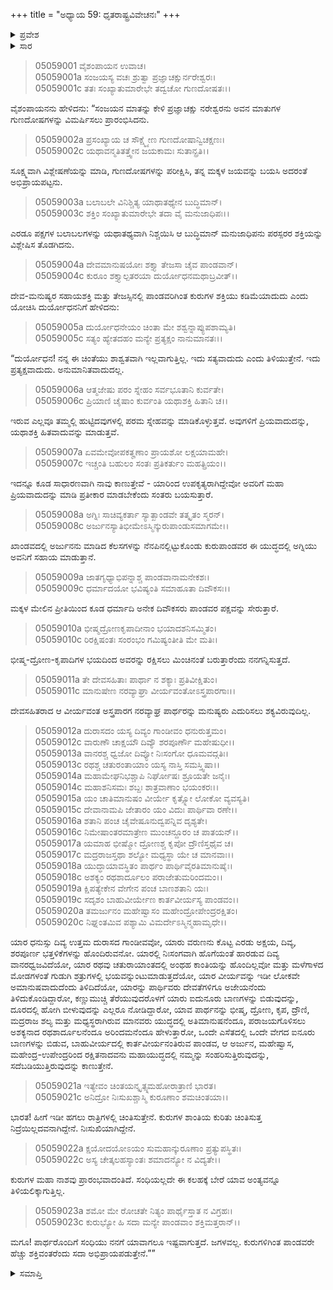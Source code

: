 +++
title = "ಅಧ್ಯಾಯ 59: ಧೃತರಾಷ್ಟ್ರವಿವೇಚನಃ"
+++

<details><summary>ಪ್ರವೇಶ</summary>


।।   ಓಂ ಓಂ ನಮೋ ನಾರಾಯಣಾಯ।।   ಶ್ರೀ ವೇದವ್ಯಾಸಾಯ ನಮಃ ।।

ಶ್ರೀ ಕೃಷ್ಣದ್ವೈಪಾಯನ ವೇದವ್ಯಾಸ ವಿರಚಿತ  

**ಶ್ರೀ ಮಹಾಭಾರತ**

**ಉದ್ಯೋಗ ಪರ್ವ**

**ಯಾನಸಂಧಿ ಪರ್ವ**

**ಅಧ್ಯಾಯ 59**

</details>


<details><summary>ಸಾರ</summary>

ಧೃತರಾಷ್ಟ್ರನು ಪರಸ್ಪರರ ಶಕ್ತಿಯನ್ನು ವಿಶ್ಲೇಷಿಸಿ ದೇವ-ಮನುಷ್ಯರ ಸಹಾಯಶಕ್ತಿ ಮತ್ತು ತೇಜಸ್ಸಿನಲ್ಲಿ ಪಾಂಡವರಿಗಿಂತ ಕುರುಗಳ ಶಕ್ತಿಯು ಕಡಿಮೆಯಾದುದು ಎಂದು ಯೋಚಿಸಿ ದುರ್ಯೋಧನನಿಗೆ ಕುರುಗಳಿಗಿಂತ “ಪಾಂಡವರೇ ಹೆಚ್ಚು ಶಕ್ತಿವಂತರೆಂದು ಸದಾ ಅಭಿಪ್ರಾಯಪಡುತ್ತೇನೆ” ಮತ್ತು ಅದಕ್ಕಾಗಿ ಅವರೊಂದಿಗೆ ಸಂಧಿಯನ್ನು ಮಾಡಿಕೊಳ್ಳಬೇಕು ಎನ್ನುವುದು (1-23).

</details>


> 05059001 ವೈಶಂಪಾಯನ ಉವಾಚ।  
05059001a ಸಂಜಯಸ್ಯ ವಚಃ ಶ್ರುತ್ವಾ ಪ್ರಜ್ಞಾಚಕ್ಷುರ್ನರೇಶ್ವರಃ।   
05059001c ತತಃ ಸಂಖ್ಯಾತುಮಾರೇಭೇ ತದ್ವಚೋ ಗುಣದೋಷತಃ।।

ವೈಶಂಪಾಯನನು ಹೇಳಿದನು: “ಸಂಜಯನ ಮಾತನ್ನು ಕೇಳಿ ಪ್ರಜ್ಞಾಚಕ್ಷು ನರೇಶ್ವರನು ಅವನ ಮಾತುಗಳ ಗುಣದೋಷಗಳನ್ನು ವಿಮರ್ಷಿಸಲು ಪ್ರಾರಂಭಿಸಿದನು.

> 05059002a ಪ್ರಸಂಖ್ಯಾಯ ಚ ಸೌಕ್ಷ್ಮ್ಯೇಣ ಗುಣದೋಷಾನ್ವಿಚಕ್ಷಣಃ।  
05059002c ಯಥಾವನ್ಮತಿತತ್ತ್ವೇನ ಜಯಕಾಮಃ ಸುತಾನ್ಪ್ರತಿ।।

ಸೂಕ್ಷ್ಮವಾಗಿ ವಿಶ್ಲೇಷಣೆಯನ್ನು ಮಾಡಿ, ಗುಣದೋಷಗಳನ್ನು ಪರೀಕ್ಷಿಸಿ, ತನ್ನ ಮಕ್ಕಳ ಜಯವನ್ನು ಬಯಸಿ ಅದರಂತೆ ಅಭಿಪ್ರಾಯಪಟ್ಟನು.

> 05059003a ಬಲಾಬಲೇ ವಿನಿಶ್ಚಿತ್ಯ ಯಾಥಾತಥ್ಯೇನ ಬುದ್ಧಿಮಾನ್।  
05059003c ಶಕ್ತಿಂ ಸಂಖ್ಯಾತುಮಾರೇಭೇ ತದಾ ವೈ ಮನುಜಾಧಿಪಃ।।

ಎರಡೂ ಪಕ್ಷಗಳ ಬಲಾಬಲಗಳನ್ನು ಯಥಾತಥ್ಯವಾಗಿ ನಿಶ್ಚಯಿಸಿ ಆ ಬುದ್ಧಿಮಾನ್ ಮನುಜಾಧಿಪನು ಪರಸ್ಪರರ ಶಕ್ತಿಯನ್ನು ವಿಶ್ಲೇಷಿಸ ತೊಡಗಿದನು.

> 05059004a ದೇವಮಾನುಷಯೋಃ ಶಕ್ತ್ಯಾ ತೇಜಸಾ ಚೈವ ಪಾಂಡವಾನ್।   
05059004c ಕುರೂಂ ಶಕ್ತ್ಯಾಲ್ಪತರಯಾ ದುರ್ಯೋಧನಮಥಾಬ್ರವೀತ್।।

ದೇವ-ಮನುಷ್ಯರ ಸಹಾಯಶಕ್ತಿ ಮತ್ತು ತೇಜಸ್ಸಿನಲ್ಲಿ ಪಾಂಡವರಿಗಿಂತ ಕುರುಗಳ ಶಕ್ತಿಯು ಕಡಿಮೆಯಾದುದು ಎಂದು ಯೋಚಿಸಿ ದುರ್ಯೋಧನನಿಗೆ ಹೇಳಿದನು:

> 05059005a ದುರ್ಯೋಧನೇಯಂ ಚಿಂತಾ ಮೇ ಶಶ್ವನ್ನಾಪ್ಯುಪಶಾಮ್ಯತಿ।  
05059005c ಸತ್ಯಂ ಹ್ಯೇತದಹಂ ಮನ್ಯೇ ಪ್ರತ್ಯಕ್ಷಂ ನಾನುಮಾನತಃ।।

“ದುರ್ಯೋಧನ! ನನ್ನ ಈ ಚಿಂತೆಯು ಶಾಶ್ವತವಾಗಿ ಇಲ್ಲವಾಗುತ್ತಿಲ್ಲ. ಇದು ಸತ್ಯವಾದುದು ಎಂದು ತಿಳಿಯುತ್ತೇನೆ. ಇದು ಪ್ರತ್ಯಕ್ಷವಾದುದು. ಅನುಮಾನಿತವಾದುದಲ್ಲ.

> 05059006a ಆತ್ಮಜೇಷು ಪರಂ ಸ್ನೇಹಂ ಸರ್ವಭೂತಾನಿ ಕುರ್ವತೇ।  
05059006c ಪ್ರಿಯಾಣಿ ಚೈಷಾಂ ಕುರ್ವಂತಿ ಯಥಾಶಕ್ತಿ ಹಿತಾನಿ ಚ।।

ಇರುವ ಎಲ್ಲವೂ ತಮ್ಮಲ್ಲಿ ಹುಟ್ಟಿದವುಗಳಲ್ಲಿ ಪರಮ ಸ್ನೇಹವನ್ನು ಮಾಡಿಕೊಳ್ಳುತ್ತವೆ. ಅವುಗಳಿಗೆ ಪ್ರಿಯವಾದುದನ್ನು, ಯಥಾಶಕ್ತಿ ಹಿತವಾದುವನ್ನು ಮಾಡುತ್ತವೆ.

> 05059007a ಏವಮೇವೋಪಕತೄಣಾಂ ಪ್ರಾಯಶೋ ಲಕ್ಷಯಾಮಹೇ।   
05059007c ಇಚ್ಚಂತಿ ಬಹುಲಂ ಸಂತಃ ಪ್ರತಿಕರ್ತುಂ ಮಹತ್ಪ್ರಿಯಂ।।

ಇದನ್ನೂ ಕೂಡ ಸಾಧಾರಣವಾಗಿ ನಾವು ಕಾಣುತ್ತೇವೆ - ಯಾರಿಂದ ಉಪಕೃತ್ಯರಾಗಿದ್ದೇವೋ ಅವರಿಗೆ ಮಹಾ ಪ್ರಿಯವಾದುದನ್ನು ಮಾಡಿ ಪ್ರತೀಕಾರ ಮಾಡಬೇಕೆಂದು ಸಂತರು ಬಯಸುತ್ತಾರೆ.

> 05059008a ಅಗ್ನಿಃ ಸಾಚಿವ್ಯಕರ್ತಾ ಸ್ಯಾತ್ಖಾಂಡವೇ ತತ್ಕೃತಂ ಸ್ಮರನ್।  
05059008c ಅರ್ಜುನಸ್ಯಾತಿಭೀಮೇಽಸ್ಮಿನ್ಕುರುಪಾಂಡುಸಮಾಗಮೇ।।

ಖಾಂಡವದಲ್ಲಿ ಅರ್ಜುನನು ಮಾಡಿದ ಕೆಲಸಗಳನ್ನು ನೆನಪಿನಲ್ಲಿಟ್ಟುಕೊಂಡು ಕುರುಪಾಂಡವರ ಈ ಯುದ್ಧದಲ್ಲಿ ಅಗ್ನಿಯು ಅವನಿಗೆ ಸಹಾಯ ಮಾಡುತ್ತಾನೆ.

> 05059009a ಜಾತಗೃಧ್ಯಾಭಿಪನ್ನಾಶ್ಚ ಪಾಂಡವಾನಾಮನೇಕಶಃ।  
05059009c ಧರ್ಮಾದಯೋ ಭವಿಷ್ಯಂತಿ ಸಮಾಹೂತಾ ದಿವೌಕಸಃ।।

ಮಕ್ಕಳ ಮೇಲಿನ ಪ್ರೀತಿಯಿಂದ ಕೂಡ ಧರ್ಮಾದಿ ಅನೇಕ ದಿವೌಕಸರು ಪಾಂಡವರ ಪಕ್ಷವನ್ನು ಸೇರುತ್ತಾರೆ.

> 05059010a ಭೀಷ್ಮದ್ರೋಣಕೃಪಾದೀನಾಂ ಭಯಾದಶನಿಸಮ್ಮಿತಂ।  
05059010c ರಿರಕ್ಷಿಷಂತಃ ಸಂರಂಭಂ ಗಮಿಷ್ಯಂತೀತಿ ಮೇ ಮತಿಃ।

ಭೀಷ್ಮ-ದ್ರೋಣ-ಕೃಪಾದಿಗಳ ಭಯದಿಂದ ಅವರನ್ನು ರಕ್ಷಿಸಲು ಮಿಂಚಿನಂತೆ ಬರುತ್ತಾರೆಂದು ನನಗನ್ನಿಸುತ್ತದೆ.

> 05059011a ತೇ ದೇವಸಹಿತಾಃ ಪಾರ್ಥಾ ನ ಶಕ್ಯಾಃ ಪ್ರತಿವೀಕ್ಷಿತುಂ।  
05059011c ಮಾನುಷೇಣ ನರವ್ಯಾಘ್ರಾ ವೀರ್ಯವಂತೋಽಸ್ತ್ರಪಾರಗಾಃ।।

ದೇವಸಹಿತರಾದ ಆ ವೀರ್ಯವಂತ ಅಸ್ತ್ರಪಾರಗ ನರವ್ಯಾಘ್ರ ಪಾರ್ಥರನ್ನು ಮನುಷ್ಯರು ಎದುರಿಸಲು ಶಕ್ಯವಿರುವುದಿಲ್ಲ.

> 05059012a ದುರಾಸದಂ ಯಸ್ಯ ದಿವ್ಯಂ ಗಾಂಡೀವಂ ಧನುರುತ್ತಮಂ।  
05059012c ವಾರುಣೌ ಚಾಕ್ಷಯೌ ದಿವ್ಯೌ ಶರಪೂರ್ಣೌ ಮಹೇಷುಧೀ।।  
05059013a ವಾನರಶ್ಚ ಧ್ವಜೋ ದಿವ್ಯೋ ನಿಃಸಂಗೋ ಧೂಮವದ್ಗತಿಃ।  
05059013c ರಥಶ್ಚ ಚತುರಂತಾಯಾಂ ಯಸ್ಯ ನಾಸ್ತಿ ಸಮಸ್ತ್ವಿಷಾ।।  
05059014a ಮಹಾಮೇಘನಿಭಶ್ಚಾಪಿ ನಿರ್ಘೋಷಃ ಶ್ರೂಯತೇ ಜನೈಃ।  
05059014c ಮಹಾಶನಿಸಮಃ ಶಬ್ದಃ ಶಾತ್ರವಾಣಾಂ ಭಯಂಕರಃ।।   
05059015a ಯಂ ಚಾತಿಮಾನುಷಂ ವೀರ್ಯೇ ಕೃತ್ಸ್ನೋ ಲೋಕೋ ವ್ಯವಸ್ಯತಿ।  
05059015c ದೇವಾನಾಮಪಿ ಜೇತಾರಂ ಯಂ ವಿದುಃ ಪಾರ್ಥಿವಾ ರಣೇ।।  
05059016a ಶತಾನಿ ಪಂಚ ಚೈವೇಷೂನುದ್ವಪನ್ನಿವ ದೃಶ್ಯತೇ।   
05059016c ನಿಮೇಷಾಂತರಮಾತ್ರೇಣ ಮುಂಚನ್ದೂರಂ ಚ ಪಾತಯನ್।।  
05059017a ಯಮಾಹ ಭೀಷ್ಮೋ ದ್ರೋಣಶ್ಚ ಕೃಪೋ ದ್ರೌಣಿಸ್ತಥೈವ ಚ।  
05059017c ಮದ್ರರಾಜಸ್ತಥಾ ಶಲ್ಯೋ ಮಧ್ಯಸ್ಥಾ ಯೇ ಚ ಮಾನವಾಃ।।  
05059018a ಯುದ್ಧಾಯಾವಸ್ಥಿತಂ ಪಾರ್ಥಂ ಪಾರ್ಥಿವೈರತಿಮಾನುಷೈಃ।  
05059018c ಅಶಕ್ಯಂ ರಥಶಾರ್ದೂಲಂ ಪರಾಜೇತುಮರಿಂದಮಂ।।  
05059019a ಕ್ಷಿಪತ್ಯೇಕೇನ ವೇಗೇನ ಪಂಚ ಬಾಣಶತಾನಿ ಯಃ।  
05059019c ಸದೃಶಂ ಬಾಹುವೀರ್ಯೇಣ ಕಾರ್ತವೀರ್ಯಸ್ಯ ಪಾಂಡವಂ।।  
05059020a ತಮರ್ಜುನಂ ಮಹೇಷ್ವಾಸಂ ಮಹೇಂದ್ರೋಪೇಂದ್ರರಕ್ಷಿತಂ।  
05059020c ನಿಘ್ನಂತಮಿವ ಪಶ್ಯಾಮಿ ವಿಮರ್ದೇಽಸ್ಮಿನ್ಮಹಾಮೃಧೇ।।

ಯಾರ ಧನುಸ್ಸು ದಿವ್ಯ ಉತ್ತಮ ದುರಾಸದ ಗಾಂಡೀವವೋ, ಯಾರು ವರುಣನು ಕೊಟ್ಟ ಎರಡು ಅಕ್ಷಯ, ದಿವ್ಯ, ಶರಪೂರ್ಣ ಭತ್ತಳಿಕೆಗಳನ್ನು ಹೊಂದಿರುವನೋ. ಯಾರಲ್ಲಿ ನಿಃಸಂಗವಾಗಿ ಹೊಗೆಯಂತೆ ಹಾರಡುವ ದಿವ್ಯ ವಾನರಧ್ವಜವಿದೆಯೋ, ಯಾರ ರಥವು ಚತುರಾಯಾಂತದಲ್ಲಿ ಅಂಥಹ ಕಾಂತಿಯನ್ನು ಹೊಂದಿಲ್ಲವೋ ಮತ್ತು ಮಳೆಗಾಳದ ಮೋಡಗಳಂತೆ ಗುಡುಗಿ ಶತ್ರುಗಳಲ್ಲಿ ಭಯವನ್ನುಂಟುಮಾಡುತ್ತದೆಯೋ, ಯಾರ ವೀರ್ಯವನ್ನು ಇಡೀ ಲೋಕವೇ ಅಮಾನುಷವಾದುದೆಂದು ತಿಳಿದಿದೆಯೋ, ಯಾರನ್ನು ಪಾರ್ಥಿವರು ದೇವತೆಗಳಿಗೂ ಅಜೇಯನೆಂದು ತಿಳಿದುಕೊಂಡಿದ್ದಾರೋ, ಕಣ್ಣುಮುಚ್ಚಿ ತೆರೆಯುವುದರೊಳಗೆ ಯಾರು ಐದುನೂರು ಬಾಣಗಳನ್ನು ಬಿಡುವುದನ್ನು, ದೂರದಲ್ಲಿ ಹೋಗಿ ಬೀಳುವುದನ್ನು ಎಲ್ಲರೂ ನೋಡಿದ್ದಾರೋ, ಯಾವ ಪಾರ್ಥನನ್ನು ಭೀಷ್ಮ, ದ್ರೋಣ, ಕೃಪ, ದ್ರೌಣಿ, ಮದ್ರರಾಜ ಶಲ್ಯ ಮತ್ತು ಮಧ್ಯಸ್ಥರಾಗಿರುವ ಮಾನವರು ಯುದ್ಧದಲ್ಲಿ ಅತಿಮಾನುಷನೆಂದೂ, ಪರಾಜಯಗೊಳಿಸಲು ಅಶಕ್ಯನಾದ ರಥಶಾರ್ದೂಲನೆಂದೂ ಅರಿಂದಮನೆಂದೂ ಹೇಳುತ್ತಾರೋ, ಒಂದೇ ಎಸೆತದಲ್ಲಿ ಒಂದೇ ವೇಗದ ಐನೂರು ಬಾಣಗಳನ್ನು ಬಿಡುವ, ಬಾಹುವೀರ್ಯದಲ್ಲಿ ಕಾರ್ತವೀರ್ಯನಂತಿರುವ ಪಾಂಡವ, ಆ ಅರ್ಜುನ, ಮಹೇಷ್ವಾಸ, ಮಹೇಂದ್ರ-ಉಪೇಂದ್ರರಿಂದ ರಕ್ಷಿತನಾದವನು ಮಹಾಯುದ್ಧದಲ್ಲಿ ನಮ್ಮನ್ನು ಸಂಹರಿಸುತ್ತಿರುವುದನ್ನು, ಸದೆಬಡಿಯುತ್ತಿರುವುದನ್ನು ಕಾಣುತ್ತೇನೆ.

> 05059021a ಇತ್ಯೇವಂ ಚಿಂತಯನ್ಕೃತ್ಸ್ನಮಹೋರಾತ್ರಾಣಿ ಭಾರತ।   
05059021c ಅನಿದ್ರೋ ನಿಃಸುಖಶ್ಚಾಸ್ಮಿ ಕುರೂಣಾಂ ಶಮಚಿಂತಯಾ।।

ಭಾರತ! ಹೀಗೆ ಇಡೀ ಹಗಲು ರಾತ್ರಿಗಳಲ್ಲಿ ಚಿಂತಿಸುತ್ತೇನೆ. ಕುರುಗಳ ಶಾಂತಿಯ ಕುರಿತು ಚಿಂತಿಸುತ್ತ ನಿದ್ರೆಯಿಲ್ಲದವನಾಗಿದ್ದೇನೆ. ನಿಃಸುಖಿಯಾಗಿದ್ದೇನೆ.

> 05059022a ಕ್ಷಯೋದಯೋಽಯಂ ಸುಮಹಾನ್ಕುರೂಣಾಂ ಪ್ರತ್ಯುಪಸ್ಥಿತಃ।  
05059022c ಅಸ್ಯ ಚೇತ್ಕಲಹಸ್ಯಾಂತಃ ಶಮಾದನ್ಯೋ ನ ವಿದ್ಯತೇ।।

ಕುರುಗಳ ಮಹಾ ನಾಶವು ಪ್ರಾರಂಭವಾದಂತಿದೆ. ಸಂಧಿಯಲ್ಲದೇ ಈ ಕಲಹಕ್ಕೆ ಬೇರೆ ಯಾವ ಅಂತ್ಯವನ್ನೂ ತಿಳಿಯಲಿಕ್ಕಾಗುತ್ತಿಲ್ಲ.

> 05059023a ಶಮೋ ಮೇ ರೋಚತೇ ನಿತ್ಯಂ ಪಾರ್ಥೈಸ್ತಾತ ನ ವಿಗ್ರಹಃ।  
05059023c ಕುರುಭ್ಯೋ ಹಿ ಸದಾ ಮನ್ಯೇ ಪಾಂಡವಾಂ ಶಕ್ತಿಮತ್ತರಾನ್।।

ಮಗೂ! ಪಾರ್ಥರೊಂದಿಗೆ ಸಂಧಿಯು ನನಗೆ ಯಾವಾಗಲೂ ಇಷ್ಟವಾಗುತ್ತದೆ. ಜಗಳವಲ್ಲ. ಕುರುಗಳಿಗಿಂತ ಪಾಂಡವರೇ ಹೆಚ್ಚು ಶಕ್ತಿವಂತರೆಂದು ಸದಾ ಅಭಿಪ್ರಾಯಪಡುತ್ತೇನೆ.””


<details><summary>ಸಮಾಪ್ತಿ</summary>


ಇತಿ ಶ್ರೀ ಮಹಾಭಾರತೇ ಉದ್ಯೋಗ ಪರ್ವಣಿ ಯಾನಸಂಧಿ ಪರ್ವಣಿ ಧೃತರಾಷ್ಟ್ರವಿವೇಚನೇ ಏಕೋನಷಷ್ಟಿತಮೋಽಧ್ಯಾಯಃ।  
ಇದು ಶ್ರೀ ಮಹಾಭಾರತದಲ್ಲಿ ಉದ್ಯೋಗ ಪರ್ವದಲ್ಲಿ ಯಾನಸಂಧಿ ಪರ್ವದಲ್ಲಿ ಧೃತರಾಷ್ಟ್ರವಿವೇಚನೆಯಲ್ಲಿ ಐವತ್ತೊಂಭತ್ತನೆಯ ಅಧ್ಯಾಯವು.


</details>

